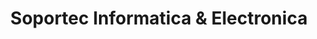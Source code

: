 ---
title: "Soportec Informatica & Electronica"
url: /luque/soportec-informatica-und-electronica/
shop: ordenador
---